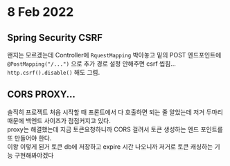 # 8 Feb 2022   
   
## Spring Security CSRF   
   
왠지는 모르겠는데 Controller에 `RquestMapping` 박아놓고 밑의 POST 엔드포인트에 `@PostMapping("/...")` 으로 추가 경로 설정 안해주면 csrf 씹힘... `http.csrf().disable()` 해도 그럼.    
   
## CORS PROXY...   
솔직히 프로젝트 처음 시작할 때 프론트에서 다 호출하면 되는 줄 알았는데 저거 두마리때문에 백엔드 사이즈가 점점커지고 있다.   
proxy는 해결했는데 지금 토큰요청하니까 CORS 걸려서 토큰 생성하는 엔드 포인트를 또 만들어야 한다.    
이왕 이렇게 된거 토큰 db에 저장하고 expire 시간 나오니까 저거로 토큰 캐싱하는 기능 구현해봐야겠다